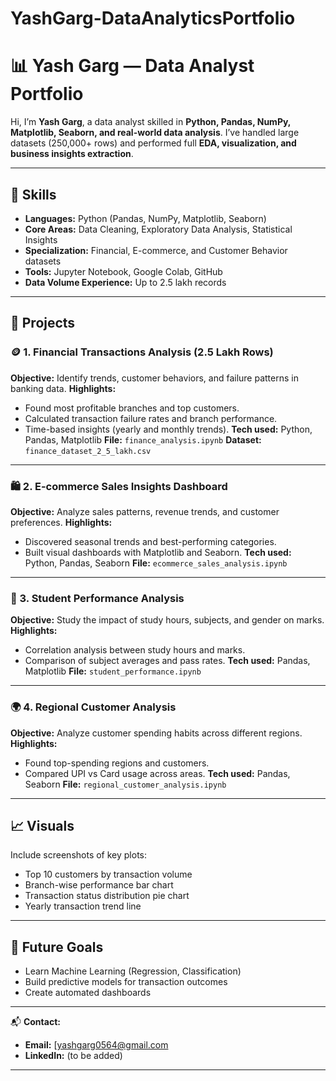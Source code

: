 # YashGarg-DataAnalyticsPortfolio
# 📊 Yash Garg — Data Analyst Portfolio

Hi, I’m **Yash Garg**, a data analyst skilled in **Python, Pandas, NumPy, Matplotlib, Seaborn, and real-world data analysis**.
I’ve handled large datasets (250,000+ rows) and performed full **EDA, visualization, and business insights extraction**.

---

## 🧠 Skills

* **Languages:** Python (Pandas, NumPy, Matplotlib, Seaborn)
* **Core Areas:** Data Cleaning, Exploratory Data Analysis, Statistical Insights
* **Specialization:** Financial, E-commerce, and Customer Behavior datasets
* **Tools:** Jupyter Notebook, Google Colab, GitHub
* **Data Volume Experience:** Up to 2.5 lakh records

---

## 📁 Projects

### 🪙 1. Financial Transactions Analysis (2.5 Lakh Rows)

**Objective:** Identify trends, customer behaviors, and failure patterns in banking data.
**Highlights:**

* Found most profitable branches and top customers.
* Calculated transaction failure rates and branch performance.
* Time-based insights (yearly and monthly trends).
  **Tech used:** Python, Pandas, Matplotlib
  **File:** `finance_analysis.ipynb`
  **Dataset:** `finance_dataset_2_5_lakh.csv`

---

### 🛍️ 2. E-commerce Sales Insights Dashboard

**Objective:** Analyze sales patterns, revenue trends, and customer preferences.
**Highlights:**

* Discovered seasonal trends and best-performing categories.
* Built visual dashboards with Matplotlib and Seaborn.
  **Tech used:** Python, Pandas, Seaborn
  **File:** `ecommerce_sales_analysis.ipynb`

---

### 🏫 3. Student Performance Analysis

**Objective:** Study the impact of study hours, subjects, and gender on marks.
**Highlights:**

* Correlation analysis between study hours and marks.
* Comparison of subject averages and pass rates.
  **Tech used:** Pandas, Matplotlib
  **File:** `student_performance.ipynb`

---

### 🌍 4. Regional Customer Analysis

**Objective:** Analyze customer spending habits across different regions.
**Highlights:**

* Found top-spending regions and customers.
* Compared UPI vs Card usage across areas.
  **Tech used:** Pandas, Seaborn
  **File:** `regional_customer_analysis.ipynb`

---

## 📈 Visuals

Include screenshots of key plots:

* Top 10 customers by transaction volume
* Branch-wise performance bar chart
* Transaction status distribution pie chart
* Yearly transaction trend line

---

## 🏁 Future Goals

* Learn Machine Learning (Regression, Classification)
* Build predictive models for transaction outcomes
* Create automated dashboards

---

📬 **Contact:**

* **Email:** [yashgarg0564@gmail.com
* **LinkedIn:** (to be added)

---
